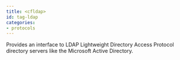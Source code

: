 ```yaml
---
title: <cfldap>
id: tag-ldap
categories:
- protocols
---
```


Provides an interface to LDAP Lightweight Directory Access Protocol  directory servers like the Microsoft Active Directory.
